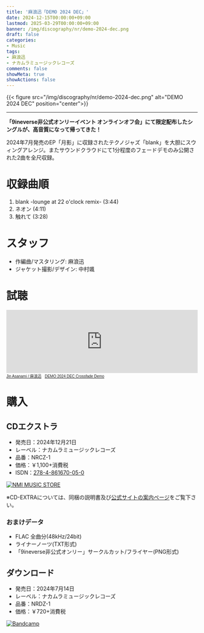 ```yaml
---
title: '麻浪迅「DEMO 2024 DEC」'
date: 2024-12-15T00:00:00+09:00
lastmod: 2025-03-29T00:00:00+09:00
banner: /img/discography/nr/demo-2024-dec.png
draft: false
categories:
- Music
tags:
- 麻浪迅
- ナカムラミュージックレコーズ
comments: false
showMeta: true
showActions: false
---
```


{{< figure src="/img/discography/nr/demo-2024-dec.png" alt="DEMO 2024 DEC" position="center">}}

-----

**「9ineverse非公式オンリーイベント オンラインオフ会」にて限定配布したシングルが、高音質になって帰ってきた！**

2024年7月発売のEP「月影」に収録されたテクノジャズ「blank」を大胆にスウィングアレンジ。またサウンドクラウドにて1分程度のフェードデモのみ公開された2曲を全尺収録。

# 収録曲順
1. blank -lounge at 22 o'clock remix- (3:44)
2. ネオン (4:11)
3. 触れて (3:28)

# スタッフ
- 作編曲/マスタリング: 麻浪迅
- ジャケット撮影/デザイン: 中村颯

# 試聴
<iframe width="100%" height="166" scrolling="no" frameborder="no" allow="autoplay" src="https://w.soundcloud.com/player/?url=https%3A//api.soundcloud.com/tracks/1969887727&color=%234ec8ca&auto_play=false&hide_related=false&show_comments=true&show_user=true&show_reposts=false&show_teaser=true"></iframe><div style="font-size: 10px; color: #cccccc;line-break: anywhere;word-break: normal;overflow: hidden;white-space: nowrap;text-overflow: ellipsis; font-family: Interstate,Lucida Grande,Lucida Sans Unicode,Lucida Sans,Garuda,Verdana,Tahoma,sans-serif;font-weight: 100;"><a href="https://soundcloud.com/hayatehay" title="Jin Asanami / 麻浪迅">Jin Asanami / 麻浪迅</a> · <a href="https://soundcloud.com/hayatehay/demo-2024-dec-crossfade-demo" title="DEMO 2024 DEC Crossfade Demo" target="_blank">DEMO 2024 DEC Crossfade Demo</a></div>

# 購入
## CDエクストラ
- 発売日：2024年12月21日
- レーベル：ナカムラミュージックレコーズ
- 品番：NRCZ-1
- 価格：￥1,100+消費税
- ISDN：[278-4-861670-05-0](https://isdn.jp/2784861670050)

<a href="https://nmimusic.booth.pm/items/6371255" target="_blank"><img src="/img/banner/nmi_music_store.png" alt="NMI MUSIC STORE"></a>

※CD-EXTRAについては、同梱の説明書及び[公式サイトの案内ページ](https://nmimusic.github.io/cdextra/)をご覧下さい。

### おまけデータ
- FLAC 全曲分(48kHz/24bit)
- ライナーノーツ(TXT形式)
- 「9ineverse非公式オンリー」サークルカット/フライヤー(PNG形式)

## ダウンロード
- 発売日：2024年7月14日
- レーベル：ナカムラミュージックレコーズ
- 品番：NRDZ-1
- 価格：￥720+消費税

<a href="https://jinasanami.bandcamp.com/album/demo-2024-dec" target="_blank"><img src="/img/banner/bandcamp.png" alt="Bandcamp"></a>
